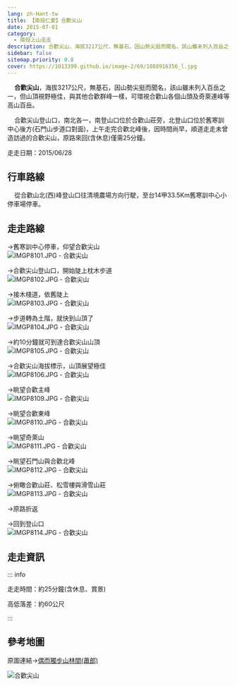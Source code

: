 ```yaml
---
lang: zh-Hant-tw
title: 【南投仁愛】合歡尖山
date: 2015-07-01
category: 
  - 南投上山走走
description: 合歡尖山，海拔3217公尺，無基石，因山勢尖挺而聞名，該山雖未列入百岳之一，但山頂視野極佳，與其他合歡群峰一樣，可環視合歡山各個山頭及奇萊連峰等高山百岳。合歡尖山登山口，南北各一，南登山口位於合歡山莊旁，北登山口位於舊寒訓中心後方，上午走完合歡北峰後，因時間尚早，順道走走未曾造訪過的合歡尖山，原路來回僅需25分鐘。
sidebar: false
sitemap.priority: 0.8
cover: https://1013399.github.io/image-2/69/1088916356_l.jpg
---
```


    **合歡尖山**，海拔3217公尺，無基石，因山勢尖挺而聞名，該山雖未列入百岳之一，但山頂視野極佳，與其他合歡群峰一樣，可環視合歡山各個山頭及奇萊連峰等高山百岳。  

    合歡尖山登山口，南北各一，南登山口位於合歡山莊旁，北登山口位於舊寒訓中心後方(石門山步道口對面)，上午走完合歡北峰後，因時間尚早，順道走走未曾造訪過的合歡尖山，原路來回(含休息)僅需25分鐘。

<!-- more -->

走走日期：2015/06/28

## 行車路線
    從合歡山北(西)峰登山口往清境農場方向行駛，至台14甲33.5Km舊寒訓中心小停車場停車。

## 走走路線
→舊寒訓中心停車，仰望合歡尖山  
![IMGP8101.JPG - 合歡尖山](https://1013399.github.io/image-2/69/1088914677_l.jpg)

→合歡尖山登山口，開始陡上枕木步道  
![IMGP8102.JPG - 合歡尖山](https://1013399.github.io/image-2/69/1088915765_l.jpg)

→接木棧道，依舊陡上  
![IMGP8103.JPG - 合歡尖山](https://1013399.github.io/image-2/69/1088914678_l.jpg)

→步道轉為土階，就快到山頂了  
![IMGP8104.JPG - 合歡尖山](https://1013399.github.io/image-2/69/1088913686_l.jpg)

→約10分鐘就可到達合歡尖山山頂  
![IMGP8105.JPG - 合歡尖山](https://1013399.github.io/image-2/69/1088914362_l.jpg)

→合歡尖山海拔標示，山頂展望極佳  
![IMGP8106.JPG - 合歡尖山](https://1013399.github.io/image-2/69/1088916448_l.jpg)

→眺望合歡主峰  
![IMGP8109.JPG - 合歡尖山](https://1013399.github.io/image-2/69/1088915174_l.jpg)

→眺望合歡東峰  
![IMGP8110.JPG - 合歡尖山](https://1013399.github.io/image-2/69/1088917245_l.jpg)

→眺望奇萊山  
![IMGP8111.JPG - 合歡尖山](https://1013399.github.io/image-2/69/1088914983_l.jpg)

→眺望石門山與合歡北峰  
![IMGP8112.JPG - 合歡尖山](https://1013399.github.io/image-2/69/1088916356_l.jpg)

→俯瞰合歡山莊、松雪樓與滑雪山莊  
![IMGP8113.JPG - 合歡尖山](https://1013399.github.io/image-2/69/1088916357_l.jpg)

→原路折返

→回到登山口  
![IMGP8114.JPG - 合歡尖山](https://1013399.github.io/image-2/69/1088915656_l.jpg)

## 走走資訊
::: info

走走時間：約25分鐘(含休息、賞景)

高低落差：約60公尺

:::

## 參考地圖
原圖連結→[偶而獨步山林間(蕭郎)](https://f3bc5bac486d13952f7b473abc7ff0120f2fadb0.googledrive.com/host/0ByHgwY2tmBQJMnk1TnVUZnZSbG8/w426/index.htm)  

![合歡尖山](https://1013399.github.io/image-2/69/1088916045_l.jpg)